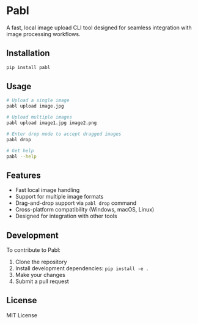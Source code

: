 # Pabl

A fast, local image upload CLI tool designed for seamless integration with image processing workflows.

## Installation

```bash
pip install pabl
```

## Usage

```bash
# Upload a single image
pabl upload image.jpg

# Upload multiple images
pabl upload image1.jpg image2.png

# Enter drop mode to accept dragged images
pabl drop

# Get help
pabl --help
```

## Features

- Fast local image handling
- Support for multiple image formats
- Drag-and-drop support via `pabl drop` command
- Cross-platform compatibility (Windows, macOS, Linux)
- Designed for integration with other tools

## Development

To contribute to Pabl:

1. Clone the repository
2. Install development dependencies: `pip install -e .`
3. Make your changes
4. Submit a pull request

## License

MIT License 